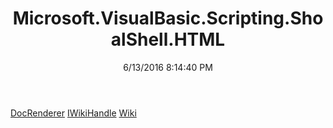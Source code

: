 ﻿---
title: Microsoft.VisualBasic.Scripting.ShoalShell.HTML
date: 6/13/2016 8:14:40 PM
---

[DocRenderer](T-Microsoft.VisualBasic.Scripting.ShoalShell.HTML.DocRenderer.html)
[IWikiHandle](T-Microsoft.VisualBasic.Scripting.ShoalShell.HTML.IWikiHandle.html)
[Wiki](T-Microsoft.VisualBasic.Scripting.ShoalShell.HTML.Wiki.html)
